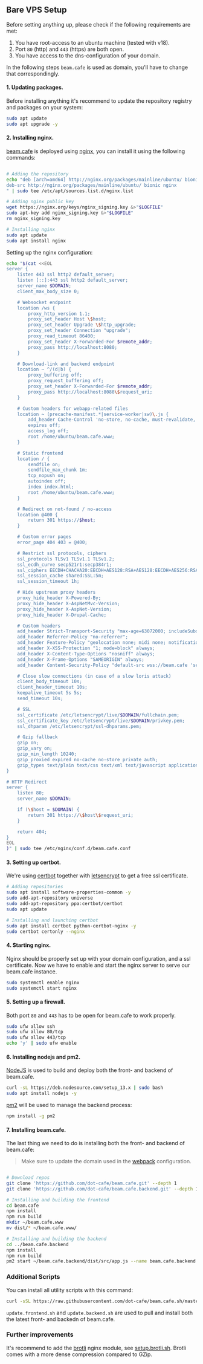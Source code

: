 ## Bare VPS Setup

Before setting anything up, please check if the following requirements are met:
1. You have root-access to an ubuntu machine (tested with v18).
2. Port `80` (http) and `443` (https) are both open.
3. You have access to the dns-configuration of your domain.

In the following steps `beam.cafe` is used as domain, you'll have to change that correspondingly.

#### 1. Updating packages.
Before installing anything it's recommend to update the repository registry and packages on your system:

```sh
sudo apt update
sudo apt upgrade -y
```

#### 2. Installing nginx.
[beam.cafe](https://beam.cafe) is deployed using [nginx](https://nginx.org/), you can install it using the following commands:
```sh

# Adding the repository
echo "deb [arch=amd64] http://nginx.org/packages/mainline/ubuntu/ bionic nginx
deb-src http://nginx.org/packages/mainline/ubuntu/ bionic nginx
" | sudo tee /etc/apt/sources.list.d/nginx.list

# Adding nginx public key
wget https://nginx.org/keys/nginx_signing.key &>"$LOGFILE"
sudo apt-key add nginx_signing.key &>"$LOGFILE"
rm nginx_signing.key

# Installing nginx
sudo apt update
sudo apt install nginx
```

Setting up the nginx configuration:
```sh
echo "$(cat <<EOL
server {
	listen 443 ssl http2 default_server;
	listen [::]:443 ssl http2 default_server;
	server_name $DOMAIN;
	client_max_body_size 0;

	# Websocket endpoint
	location /ws {
		proxy_http_version 1.1;
		proxy_set_header Host \$host;
		proxy_set_header Upgrade \$http_upgrade;
		proxy_set_header Connection "upgrade";
		proxy_read_timeout 86400;
		proxy_set_header X-Forwarded-For $remote_addr;
		proxy_pass http://localhost:8080;
	}

	# Download-link and backend endpoint
	location ~ ^/(d|b) {
		proxy_buffering off;
		proxy_request_buffering off;
		proxy_set_header X-Forwarded-For $remote_addr;
		proxy_pass http://localhost:8080\$request_uri;
	}

	# Custom headers for webapp-related files
	location ~ (precache-manifest.*|service-worker|sw)\.js {
		add_header Cache-Control 'no-store, no-cache, must-revalidate, proxy-revalidate, max-age=0';
		expires off;
		access_log off;
		root /home/ubuntu/beam.cafe.www;
	}

	# Static frontend
	location / {
		sendfile on;
		sendfile_max_chunk 1m;
		tcp_nopush on;
		autoindex off;
		index index.html;
		root /home/ubuntu/beam.cafe.www;
	}

	# Redirect on not-found / no-access
	location @400 {
		return 301 https://$host;
	}

	# Custom error pages
	error_page 404 403 = @400;

	# Restrict ssl protocols, ciphers
	ssl_protocols TLSv1 TLSv1.1 TLSv1.2;
	ssl_ecdh_curve secp521r1:secp384r1;
	ssl_ciphers EECDH+CHACHA20:EECDH+AES128:RSA+AES128:EECDH+AES256:RSA+AES256:EECDH+3DES:RSA+3DES:!MD5;
	ssl_session_cache shared:SSL:5m;
	ssl_session_timeout 1h;

	# Hide upstream proxy headers
	proxy_hide_header X-Powered-By;
	proxy_hide_header X-AspNetMvc-Version;
	proxy_hide_header X-AspNet-Version;
	proxy_hide_header X-Drupal-Cache;

	# Custom headers
	add_header Strict-Transport-Security "max-age=63072000; includeSubdomains" always;
	add_header Referrer-Policy "no-referrer";
	add_header Feature-Policy "geolocation none; midi none; notifications none; push none; sync-xhr none; microphone none; camera none; magnetometer none; gyroscope none; speaker none; vibrate none; fullscreen self; payment none; usb none;";
	add_header X-XSS-Protection "1; mode=block" always;
	add_header X-Content-Type-Options "nosniff" always;
	add_header X-Frame-Options "SAMEORIGIN" always;
	add_header Content-Security-Policy "default-src wss://beam.cafe 'self' data:; script-src 'self'; style-src 'self' fonts.googleapis.com; base-uri 'self'; font-src 'self' fonts.gstatic.com; form-action 'none'; object-src 'none'; upgrade-insecure-requests; block-all-mixed-content;" always;

	# Close slow connections (in case of a slow loris attack)
	client_body_timeout 10s;
	client_header_timeout 10s;
	keepalive_timeout 5s 5s;
	send_timeout 10s;

	# SSL
	ssl_certificate /etc/letsencrypt/live/$DOMAIN/fullchain.pem;
	ssl_certificate_key /etc/letsencrypt/live/$DOMAIN/privkey.pem;
	ssl_dhparam /etc/letsencrypt/ssl-dhparams.pem;

	# Gzip fallback
	gzip on;
	gzip_vary on;
	gzip_min_length 10240;
	gzip_proxied expired no-cache no-store private auth;
	gzip_types text/plain text/css text/xml text/javascript application/x-javascript application/xml;
}

# HTTP Redirect
server {
	listen 80;
	server_name $DOMAIN;

	if (\$host = $DOMAIN) {
		return 301 https://\$host\$request_uri;
	}

	return 404;
}
EOL
)" | sudo tee /etc/nginx/conf.d/beam.cafe.conf
```

#### 3. Setting up certbot.
We're using [certbot](https://certbot.eff.org/) together with [letsencrypt](https://letsencrypt.org/) to get a free ssl certificate.

```sh
# Adding repositories
sudo apt install software-properties-common -y
sudo add-apt-repository universe
sudo add-apt-repository ppa:certbot/certbot
sudo apt update

# Installing and launching certbot
sudo apt install certbot python-certbot-nginx -y
sudo certbot certonly --nginx
```

#### 4. Starting nginx.
Nginx should be properly set up with your domain configuration, and a ssl certificate.
Now we have to enable and start the nginx server to serve our beam.cafe instance.

```sh
sudo systemctl enable nginx
sudo systemctl start nginx
```

#### 5. Setting up a firewall.
Both port `80` and `443` has to be open for beam.cafe to work properly.

```sh
sudo ufw allow ssh
sudo ufw allow 80/tcp
sudo ufw allow 443/tcp
echo 'y' | sudo ufw enable
```

#### 6. Installing nodejs and pm2.
[NodeJS](https://nodejs.org/en/) is used to build and deploy both the front- and backend of beam.cafe.

```sh
curl -sL https://deb.nodesource.com/setup_13.x | sudo bash
sudo apt install nodejs -y
```

[pm2](https://pm2.keymetrics.io/) will be used to manage the backend process:
```sh
npm install -g pm2
```

#### 7. Installing beam.cafe.
The last thing we need to do is installing both the front- and backend of beam.cafe:

> Make sure to update the domain used in the [webpack](https://github.com/dot-cafe/beam.cafe/blob/master/webpack.config.prod.js#L131) configuration.

```sh

# Download repos
git clone 'https://github.com/dot-cafe/beam.cafe.git' --depth 1
git clone 'https://github.com/dot-cafe/beam.cafe.backend.git' --depth 1

# Installing and building the frontend
cd beam.cafe
npm install
npm run build
mkdir ~/beam.cafe.www
mv dist/* ~/beam.cafe.www/

# Installing and building the backend
cd ../beam.cafe.backend
npm install
npm run build
pm2 start ~/beam.cafe.backend/dist/src/app.js --name beam.cafe.backend
```

### Additional Scripts

You can install all utility scripts with this command:
```sh
curl -sSL https://raw.githubusercontent.com/dot-cafe/beam.cafe.sh/master/utils/download.sh | bash
```

`update.frontend.sh` and `update.backend.sh` are used to pull and install both the latest front- and backedn of beam.cafe.

### Further improvements

It's recommend to add the [brotli](https://docs.nginx.com/nginx/admin-guide/dynamic-modules/brotli/) nginx module, see [setup.brotli.sh](../scripts/setup.brotli.sh).
Brotli comes with a more dense compression compared to GZip.
